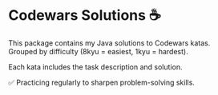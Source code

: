 # Codewars Solutions ☕️

This package contains my Java solutions to Codewars katas.  
Grouped by difficulty (8kyu = easiest, 1kyu = hardest).

Each kata includes the task description and solution.

✅ Practicing regularly to sharpen problem-solving skills.